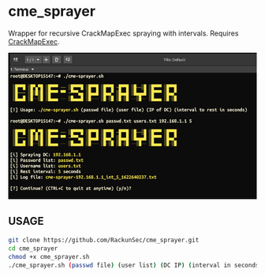 # cme_sprayer
Wrapper for recursive CrackMapExec spraying with intervals. Requires [CrackMapExec](https://github.com/byt3bl33d3r/CrackMapExec).

![CME_Sprayer Screenshot](cme-sprayer-screenshot.png)

## USAGE
```bash
git clone https://github.com/RackunSec/cme_sprayer.git
cd cme_sprayer
chmod +x cme_sprayer.sh
./cme_sprayer.sh (passwd file) (user list) (DC IP) (interval in seconds)
```
